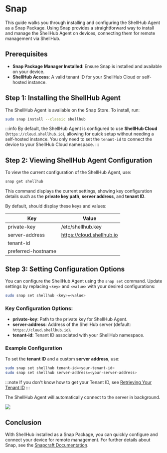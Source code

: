 # Snap

This guide walks you through installing and configuring the ShellHub Agent as a Snap Package. Using Snap provides a straightforward way to install and manage the ShellHub Agent on devices, connecting them for remote management via ShellHub.

## Prerequisites

- **Snap Package Manager Installed**: Ensure Snap is installed and available on your device.
- **ShellHub Access**: A valid tenant ID for your ShellHub Cloud or self-hosted instance.

## Step 1: Installing the ShellHub Agent

The ShellHub Agent is available on the Snap Store. To install, run:

```bash
sudo snap install --classic shellhub
```

:::info
By default, the ShellHub Agent is configured to use **ShellHub Cloud** (`https://cloud.shellhub.io`), allowing for quick setup without needing a self-hosted instance. You only need to set the `tenant-id` to connect the device to your ShellHub Cloud namespace.
:::

## Step 2: Viewing ShellHub Agent Configuration

To view the current configuration of the ShellHub Agent, use:

```bash
snap get shellhub
```

This command displays the current settings, showing key configuration details such as the **private key path**, **server address**, and **tenant ID**.

By default, should display these keys and values:

| Key                | Value                       |
|--------------------|-----------------------------|
| private-key        | /etc/shellhub.key           |
| server-address     | https://cloud.shellhub.io   |
| tenant-id          |                             |
| preferred-hostname |                             |

## Step 3: Setting Configuration Options

You can configure the ShellHub Agent using the `snap set` command. Update settings by replacing `<key>` and `<value>` with your desired configurations:

```bash
sudo snap set shellhub <key>=<value>
```

### Key Configuration Options:

- **private-key**: Path to the private key for ShellHub Agent.
- **server-address**: Address of the ShellHub server (default: `https://cloud.shellhub.io`).
- **tenant-id**: Tenant ID associated with your ShellHub namespace.

### Example Configuration

To set the **tenant ID** and a custom **server address**, use:

```bash
sudo snap set shellhub tenant-id=<your-tenant-id>
sudo snap set shellhub server-address=<your-server-address>
```
:::note
If you don't know how to get your Tenant ID, see [Retrieving Your Tenant ID](/user-guides/namespaces/retrieving-your-tenant-id)
:::

The ShellHub Agent will automatically connect to the server in background.

![](/img/pending-device-notification.png)

## Conclusion

With ShellHub installed as a Snap Package, you can quickly configure and connect your device for remote management. For further details about Snap, see the [Snapcraft Documentation](https://snapcraft.io/docs).
